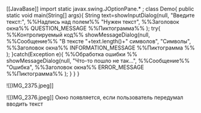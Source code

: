 [[JavaBase]]
import static javax.swing.JOptionPane.* ;
class Demo{
	public static void main(String[] args){
		String text=showInputDialog(null,
			"Введите текст:", %%Надпись над полем%%
			"Нужен текст", %%Заголовок окна%%
			QUESTION_MESSAGE %%Пиктограмма%%
		);
		try{ %%Контролируемый код%%
			showMessageDialog(null,
%%Сообщение%%
				"В тексте "+text.length()+" символов",
				"Символы", %%Заголовок окна%%
				INFORMATION_MESSAGE %%Пиктограмма %%
			);
		}catch(Exception e){ %%Обработка ошибки %%
			showMessageDialog(null,
				"Что-то пошло не так...", %%Сообщение%%
				"Ошибка", %%Заголовок окна%%
				ERROR_MESSAGE %%Пиктограмма%%
			);
		}
	}
}


![[IMG_2375.jpeg]]

![[IMG_2376.jpeg]]
Окно появляется, если пользователь передумал вводить текст